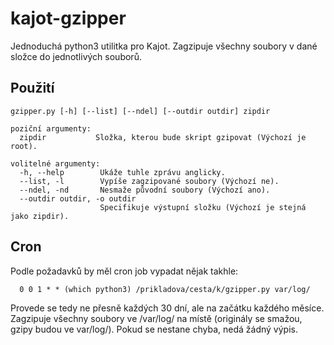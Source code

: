 # kajot-gzipper
Jednoduchá python3 utilitka pro Kajot. Zagzipuje všechny soubory v dané složce do jednotlivých souborů.

## Použití
    gzipper.py [-h] [--list] [--ndel] [--outdir outdir] zipdir

    poziční argumenty:
      zipdir           Složka, kterou bude skript gzipovat (Výchozí je root).

    volitelné argumenty:
      -h, --help        Ukáže tuhle zprávu anglicky.
      --list, -l        Vypíše zagzipované soubory (Výchozí ne).
      --ndel, -nd       Nesmaže původní soubory (Výchozí ano).
      --outdir outdir, -o outdir
                        Specifikuje výstupní složku (Výchozí je stejná jako zipdir).


## Cron

Podle požadavků by měl cron job vypadat nějak takhle:

      0 0 1 * * (which python3) /prikladova/cesta/k/gzipper.py var/log/
      
Provede se tedy ne přesně každých 30 dní, ale na začátku každého měsíce. Zagzipuje všechny soubory ve /var/log/ na místě (originály se smažou, gzipy budou ve var/log/). Pokud se nestane chyba, nedá žádný výpis.
